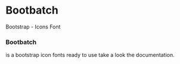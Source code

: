 Bootbatch
=========

Bootstrap - Icons Font 

### Bootbatch
is a bootstrap icon fonts ready to use
take a look the documentation.
